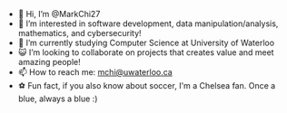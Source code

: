 - 👋 Hi, I’m @MarkChi27
- 👀 I’m interested in software development, data manipulation/analysis, mathematics, and cybersecurity!
- 🌱 I’m currently studying Computer Science at University of Waterloo
- :smiley_cat: I’m looking to collaborate on projects that creates value and meet amazing people!
- 📫 How to reach me: mchi@uwaterloo.ca
- :soccer: Fun fact, if you also know about soccer, I'm a Chelsea fan. Once a blue, always a blue :)
